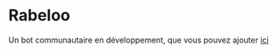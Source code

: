 # Rabeloo

Un bot communautaire en développement, que vous pouvez ajouter [ici](https://discord.com/oauth2/authorize?client_id=721449967851536447&scope=bot&permissions=2146958591)
